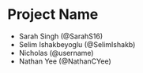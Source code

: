 # Project Name
- Sarah Singh (@SarahS16)
- Selim Ishakbeyoglu (@SelimIshakb)
- Nicholas (@username)
- Nathan Yee (@NathanCYee)

